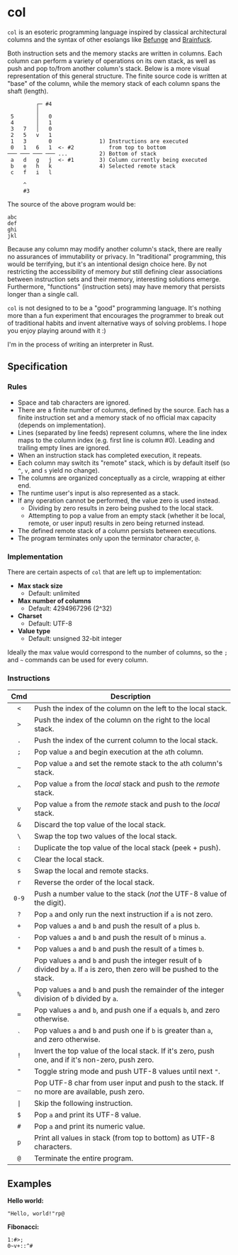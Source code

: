 # col

`col` is an esoteric programming language inspired by classical architectural columns and the syntax of other esolangs like [Befunge](https://esolangs.org/wiki/Befunge) and [Brainfuck](https://esolangs.org/wiki/Brainfuck).

Both instruction sets and the memory stacks are written in columns. Each column can perform a variety of operations on its own stack, as well as push and pop to/from another column's stack. Below is a more visual representation of this general structure. The finite source code is written at "base" of the column, while the memory stack of each column spans the shaft (length).

```
         ┌─ #4
         │
 5       │   0
 4       │   1
 3   7   │   0
 2   5   v   1
 1   3       0               1) Instructions are executed
 0   1   6   1  <- #2           from top to bottom
─── ─── ─── ─── ...          2) Bottom of stack                
 a   d   g   j  <- #1        3) Column currently being executed
 b   e   h   k               4) Selected remote stack          
 c   f   i   l

     ^
     #3
```

The source of the above program would be:

```
abc
def
ghi
jkl
```

Because any column may modify another column's stack, there are really no assurances of immutability or privacy. In "traditional" programming, this would be terrifying, but it's an intentional design choice here. By not restricting the accessibility of memory *but* still defining clear associations between instruction sets and their memory, interesting solutions emerge. Furthermore, "functions" (instruction sets) may have memory that persists longer than a single call.

`col` is not designed to to be a "good" programming language. It's nothing more than a fun experiment that encourages the programmer to break out of traditional habits and invent alternative ways of solving problems. I hope you enjoy playing around with it :)

I'm in the process of writing an interpreter in Rust.

## Specification

### Rules

- Space and tab characters are ignored.
- There are a finite number of columns, defined by the source. Each has a finite instruction set and a memory stack of no official max capacity (depends on implementation).
- Lines (separated by line feeds) represent columns, where the line index maps to the column index (e.g. first line is column \#0). Leading and trailing empty lines are ignored.
- When an instruction stack has completed execution, it repeats.
- Each column may switch its "remote" stack, which is by default itself (so `^`, `v`, and `s` yield no change).
- The columns are organized conceptually as a circle, wrapping at either end.
- The runtime user's input is also represented as a stack.
- If any operation cannot be performed, the value zero is used instead.
	- Dividing by zero results in zero being pushed to the local stack.
	- Attempting to pop a value from an empty stack (whether it be local, remote, or user input) results in zero being returned instead.
- The defined remote stack of a column persists between executions.
- The program terminates only upon the terminator character, `@`.

### Implementation

There are certain aspects of `col` that are left up to implementation:

- **Max stack size**
    - Default: unlimited
- **Max number of columns**
    - Default: 4294967296 (2^32)
- **Charset**
    - Default: UTF-8
- **Value type**
    - Default: unsigned 32-bit integer
    
Ideally the max value would correspond to the number of columns, so the `;` and `~` commands can be used for every column.

### Instructions

| Cmd | Description                                                                                                                      |
|:---:|----------------------------------------------------------------------------------------------------------------------------------|
| `<` | Push the index of the column on the left to the local stack.                                                                     |
| `>` | Push the index of the column on the right to the local stack.                                                                    |
| `.` | Push the index of the current column to the local stack.                                                                         |
| `;` | Pop value `a` and begin execution at the `a`th column.                                                                           |
| `~` | Pop value `a` and set the remote stack to the `a`th column's stack.                                                              |
| `^` | Pop value `a` from the *local* stack and push to the *remote* stack.                                                             |
| `v` | Pop value `a` from the *remote* stack and push to the *local* stack.                                                             |
| `&` | Discard the top value of the local stack.                                                                                        |
| `\` | Swap the top two values of the local stack.                                                                                      |
| `:` | Duplicate the top value of the local stack (peek + push).                                                                        |
| `c` | Clear the local stack.                                                                                                           |
| `s` | Swap the local and remote stacks.                                                                                                |
| `r` | Reverse the order of the local stack.                                                                                            |
|`0-9`| Push a number value to the stack (*not* the UTF-8 value of the digit).                                                           |
| `?` | Pop `a` and only run the next instruction if `a` is not zero.                                                                    |
| `+` | Pop values `a` and `b` and push the result of `a` plus `b`.                                                                      |
| `-` | Pop values `a` and `b` and push the result of `b` minus `a`.                                                                     |
| `*` | Pop values `a` and `b` and push the result of `a` times `b`.                                                                     |
| `/` | Pop values `a` and `b` and push the integer result of `b` divided by `a`. If `a` is zero, then zero will be pushed to the stack. |
| `%` | Pop values `a` and `b` and push the remainder of the integer division of `b` divided by `a`.                                     |
| `=` | Pop values `a` and `b`, and push one if `a` equals `b`, and zero otherwise.                                                      |
|`` ` ``| Pop values `a` and `b` and push one if `b` is greater than `a`, and zero otherwise.                                            |
| `!` | Invert the top value of the local stack. If it's zero, push one, and if it's non-zero, push zero.                                |
| `"` | Toggle string mode and push UTF-8 values until next `"`.                                                                         |
| `_` | Pop UTF-8 char from user input and push to the stack. If no more are available, push zero.                                       |
|`\|` | Skip the following instruction.                                                                                                  |
| `$` | Pop `a` and print its UTF-8 value.                                                                                               |
| `#` | Pop `a` and print its numeric value.                                                                                             |
| `p` | Print all values in stack (from top to bottom) as UTF-8 characters.                                                              |
| `@` | Terminate the entire program.                                                                                                    |

## Examples

**Hello world:**

```
"Hello, world!"rp@
```

**Fibonacci:**

```
1:#>;
0~v+::^#
```
